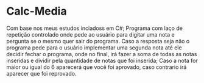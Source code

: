 # Calc-Media
Com base nos meus estudos inciadoss em C#;
Programa com laço de repetição controlado onde pede ao usuário para digitar uma nota e pergunta se o mesmo quer sair do programa. Caso a resposta seja não o programa pede para o usuário implementar uma segunda nota até ele decidir fechar o programa, onde no final, irá fazer a soma de todas as notas inseridas e dividir pela quantidade de notas que foi inserida; Caso a nota for maior ou igual do 6 aparecerá que você foi aprovado, caso contrario irá aparecer que foi reprovado.
